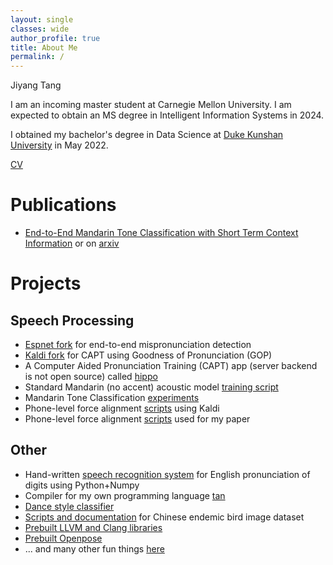 ```yaml
---
layout: single
classes: wide
author_profile: true
title: About Me
permalink: /
---
```


Jiyang Tang

I am an incoming master student at Carnegie Mellon University. I am expected to obtain
an MS degree in Intelligent Information Systems in 2024.

I obtained my bachelor's degree in Data Science at [Duke Kunshan University](https://dukekunshan.edu.cn/en/about) in
May 2022.

[CV](assets/cv.pdf)

# Publications

- [End-to-End Mandarin Tone Classification with Short Term Context Information](https://ieeexplore.ieee.org/document/9689521)
  or on [arxiv](https://arxiv.org/abs/2104.05657)

# Projects

## Speech Processing

- [Espnet fork](https://github.com/tjysdsg/espnet) for end-to-end mispronunciation detection
- [Kaldi fork](https://github.com/tjysdsg/kaldi) for CAPT using Goodness of Pronunciation (GOP)
- A Computer Aided Pronunciation Training (CAPT) app (server backend is not open source) called
  [hippo](https://github.com/tjysdsg/hippo)
- Standard Mandarin (no accent) acoustic model [training script](https://github.com/tjysdsg/std-mandarin-kaldi)
- Mandarin Tone Classification [experiments](https://github.com/tjysdsg/tone_classifier)
- Phone-level force alignment [scripts](https://github.com/tjysdsg/kaldi-align-to-phones) using Kaldi
- Phone-level force alignment [scripts](https://github.com/tjysdsg/aidatatang_force_align) used for my paper

## Other

- Hand-written [speech recognition system](https://github.com/tjysdsg/speech-recognition) for English pronunciation of
  digits using Python+Numpy
- Compiler for my own programming language [tan](https://github.com/tjysdsg/tan)
- [Dance style classifier](https://github.com/tjysdsg/dance-classifier)
- [Scripts and documentation](https://github.com/tjysdsg/birds) for Chinese endemic bird image dataset
- [Prebuilt LLVM and Clang libraries](https://github.com/tjysdsg/llvm-build)
- [Prebuilt Openpose](https://github.com/tjysdsg/openpose-built)
- ... and many other fun things [here](https://github.com/tjysdsg?tab=repositories)

